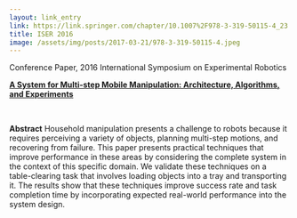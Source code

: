 ```yaml
---
layout: link_entry
link: https://link.springer.com/chapter/10.1007%2F978-3-319-50115-4_23
title: ISER 2016
image: /assets/img/posts/2017-03-21/978-3-319-50115-4.jpeg
---
```


Conference Paper, 2016 International Symposium on Experimental Robotics
<br/>

**[A System for Multi-step Mobile Manipulation: Architecture, Algorithms, and Experiments](http://www.andrew.cmu.edu/user/amj1/papers/ISER2016.pdf)**

<br/>

**Abstract**
Household manipulation presents a challenge to robots because it requires perceiving a variety of objects, planning multi-step motions, and recovering from failure. This paper presents practical techniques that improve performance in these areas by considering the complete system in the context of this specific domain. We validate these techniques on a table-clearing task that involves loading objects into a tray and transporting it. The results show that these techniques improve success rate and task completion time by incorporating expected real-world performance into the system design.